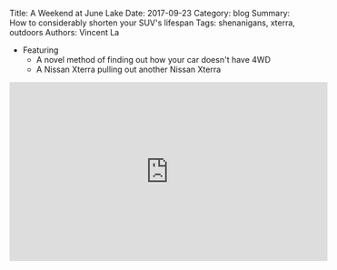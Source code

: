 Title: A Weekend at June Lake
Date: 2017-09-23
Category: blog
Summary: How to considerably shorten your SUV's lifespan
Tags: shenanigans, xterra, outdoors
Authors: Vincent La

 * Featuring
    * A novel method of finding out how your car doesn't have 4WD
    * A Nissan Xterra pulling out another Nissan Xterra

<iframe width="560" height="315" src="https://www.youtube.com/embed/pWExXN02CVE" frameborder="0" allowfullscreen></iframe>